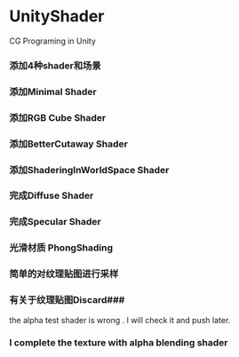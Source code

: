 # UnityShader
CG Programing in Unity
### 添加4种shader和场景 ###
### 添加Minimal Shader ###
### 添加RGB Cube Shader ###
### 添加BetterCutaway Shader ###
### 添加ShaderingInWorldSpace Shader ###
### 完成Diffuse Shader ###
### 完成Specular Shader ###
### 光滑材质 PhongShading ###
### 简单的对纹理贴图进行采样 ###
### 有关于纹理贴图Discard###
the alpha test shader is wrong . I will check it and push later.

###  I complete the texture with alpha blending shader ###